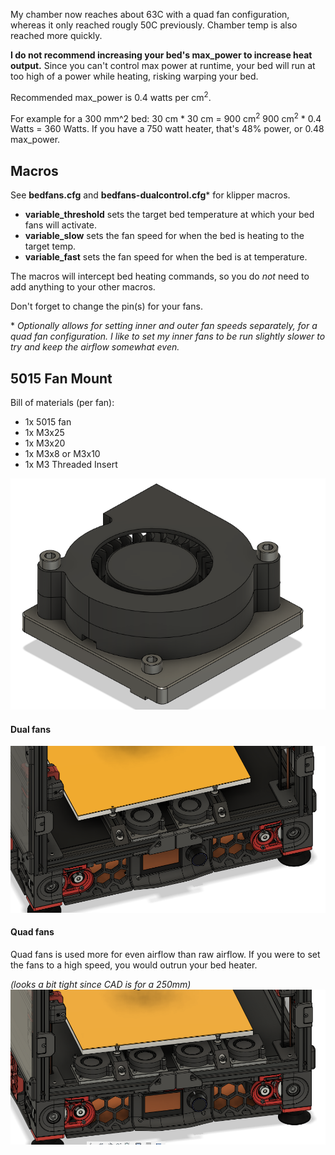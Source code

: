 My chamber now reaches about 63C with a quad fan configuration, whereas it only reached rougly 50C previously. Chamber temp is also reached more quickly.

<B>I do not recommend increasing your bed's max_power to increase heat output.</B> Since you can't control max power at runtime, your bed will run at too high of a power while heating, risking warping your bed. 

Recommended max_power is 0.4 watts per cm<sup>2</sup>.

For example for a 300 mm^2 bed:
30 cm * 30 cm = 900 cm<sup>2</sup>
900 cm<sup>2</sup> * 0.4 Watts = 360 Watts.
If you have a 750 watt heater, that's 48% power, or 0.48 max_power.

## <B>Macros</B>

See <B>bedfans.cfg</B> and <B>bedfans-dualcontrol.cfg</B>* for klipper macros.

* <B>variable_threshold</B> sets the target bed temperature at which your bed fans will activate.
* <B>variable_slow</B> sets the fan speed for when the bed is heating to the target temp.
* <B>variable_fast</B> sets the fan speed for when the bed is at temperature.

The macros will intercept bed heating commands, so you do <I>not</I> need to add anything to your other macros. 

Don't forget to change the pin(s) for your fans.

\* <I>Optionally allows for setting inner and outer fan speeds separately, for a quad fan configuration. I like to set my inner fans to be run slightly slower to try and keep the airflow somewhat even.</I>


## <B>5015 Fan Mount</B>

Bill of materials (per fan):
- 1x 5015 fan
- 1x M3x25
- 1x M3x20
- 1x M3x8 or M3x10
- 1x M3 Threaded Insert


![5015 Fan Mount](Images/5015_mount_isolated.png)  

#### Dual fans
![5015 Dual](Images/5015_dual.png)  

#### Quad fans
Quad fans is used more for even airflow than raw airflow. If you were to set the fans to a high speed, you would outrun your bed heater.

<I>(looks a bit tight since CAD is for a 250mm)</I>
![5015 Quad](Images/5015_quad.png)  
